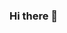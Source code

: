 ### Hi there 👋

<!--
**TejaswiniPydipally/TejaswiniPydipally** is a ✨ _special_ ✨ repository because its `README.md` (this file) appears on your GitHub profile.

Here are some ideas to get you started:
I'm Tejaswini currently working on Github application and learning new concepts in it
I'm located at Horizons, Maryville pursuing masters in computer science at NORTHWEST MISSOURI STATE UNIVERSITY 
- 🔭 I’m currently working on ...
- 🌱 I’m currently learning ...
- 👯 I’m looking to collaborate on ...
- 🤔 I’m looking for help with ...
- 💬 Ask me about ...
- 📫 How to reach me: ...
- 😄 Pronouns: ...
- ⚡ Fun fact: ...


